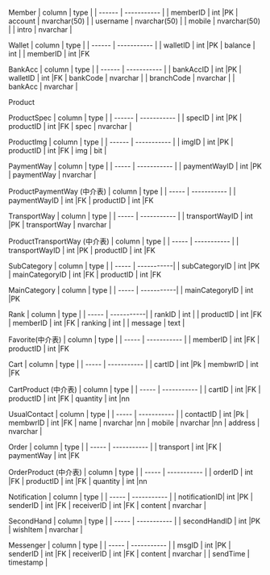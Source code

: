 Member
|  column   |     type     |
|  ------   | -----------  |
| memberID  | int          |PK
| account   | nvarchar(50) |
| username  | nvarchar(50) |
| mobile    | nvarchar(50) |
| intro     | nvarchar     |

Wallet
|  column   |     type     |
|  ------   | -----------  |
| walletID  | int          |PK
| balance   | int          |
| memberID  | int          |FK

BankAcc
|  column     |     type     |
|  ------     | -----------  |
| bankAccID   | int          |PK
| walletID    | int          |FK
| bankCode    | nvarchar     |
| branchCode  | nvarchar     |
| bankAcc     | nvarchar     |

Product


ProductSpec
|  column     |     type     |
|  ------     | -----------  |
| specID      | int          |PK
| productID   | int          |FK
| spec        | nvarchar     |

ProductImg
|  column     |     type     |
|  ------     | -----------  |
| imgID       | int          |PK
| productID   | int          |FK
| img         | bit          |

PaymentWay
|  column      |     type     |
|  -----       | -----------  |
| paymentWayID | int          |PK
| paymentWay   | nvarchar     |

ProductPaymentWay (中介表)
|  column      |     type     |
|  -----       | -----------  |
| paymentWayID | int          |FK
| productID    | int          |FK

TransportWay
|  column      |     type     |
|  -----       | -----------  |
| transportWayID | int          |PK
| transportWay   | nvarchar     |

ProductTransportWay (中介表)
|  column      |     type     |
|  -----       | -----------  |
| transportWayID | int        |PK
| productID    | int          |FK

SubCategory
|  column          |   type     |
|  -----           | -----------|
| subCategoryID    | int        |PK
| mainCategoryID   | int        |FK
| productID        | int        |FK

MainCategory
|  column          |   type     |
|  -----           | -----------|
| mainCategoryID   | int        |PK

Rank
|  column          |   type     |
|  -----           | -----------|
| rankID           | int        |
| productID        | int        |FK
| memberID         | int        |FK
| ranking          | int        |
| message          | text       |

Favorite(中介表)
|  column      |     type     |
|  -----       | -----------  |
| memberID     | int          |FK
| productID    | int          |FK

Cart
|  column      |     type     |
|  -----       | -----------  |
| cartID      | int           |Pk
| membwrID    | int           |FK

CartProduct (中介表)
|  column      |     type     |
|  -----       | -----------  |
| cartID       | int          |FK
| productID    | int          |FK
| quantity     | int          |nn

UsualContact
|  column      |     type     |
|  -----       | -----------  |
| contactID    | int           |Pk
| membwrID     | int           |FK
| name         | nvarchar      |nn
| mobile       | nvarchar      |nn
| address      | nvarchar      |

Order
|  column      |     type     |
|  -----       | -----------  |
| transport    | int          |FK
| paymentWay   | int          |FK


OrderProduct (中介表)
|  column      |     type     |
|  -----       | -----------  |
| orderID      | int          |FK
| productID    | int          |FK
| quantity     | int          |nn

Notification
|  column      |     type     |
|  -----       | -----------  |
| notificationID| int         |PK
| senderID     | int          |FK
| receiverID   | int          |FK
| content      | nvarchar     |

SecondHand
|  column      |     type     |
|  -----       | -----------  |
| secondHandID | int          |PK
| wishItem     | nvarchar     |

Messenger
|  column      |     type     |
|  -----       | -----------  |
| msgID        | int          |PK
| senderID     | int          |FK
| receiverID   | int          |FK
| content      | nvarchar     |
| sendTime     | timestamp    |
